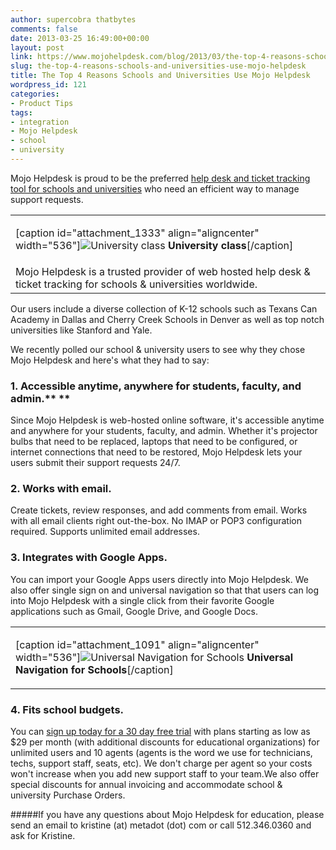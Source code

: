 ```yaml
---
author: supercobra thatbytes
comments: false
date: 2013-03-25 16:49:00+00:00
layout: post
link: https://www.mojohelpdesk.com/blog/2013/03/the-top-4-reasons-schools-and-universities-use-mojo-helpdesk/
slug: the-top-4-reasons-schools-and-universities-use-mojo-helpdesk
title: The Top 4 Reasons Schools and Universities Use Mojo Helpdesk
wordpress_id: 121
categories:
- Product Tips
tags:
- integration
- Mojo Helpdesk
- school
- university
---
```





Mojo Helpdesk is proud to be the preferred [help desk and ticket tracking tool for schools and universities](http://www.mojohelpdesk.com/education) who need an efficient way to manage support requests.


<!-- more -->



<table cellpadding="0" cellspacing="0" class="tr-caption-container" >
<tbody >
<tr >

<td >

[caption id="attachment_1333" align="aligncenter" width="536"]![University class](http://www.mojohelpdesk.com/blog/wp-content/uploads/2013/03/University-class.png) **University class**[/caption]
</td>
</tr>
<tr >

<td class="tr-caption" >Mojo Helpdesk is a trusted provider of web hosted help desk & ticket tracking for schools & universities worldwide.
</td>
</tr>
</tbody>
</table>
Our users include a diverse collection of K-12 schools such as Texans Can Academy in Dallas and Cherry Creek Schools in Denver as well as top notch universities like Stanford and Yale.

We recently polled our school & university users to see why they chose Mojo Helpdesk and here's what they had to say:









### 1. Accessible anytime, anywhere for students, faculty, and admin.** **


Since Mojo Helpdesk is web-hosted online software, it's accessible anytime and anywhere for your students, faculty, and admin. Whether it's projector bulbs that need to be replaced, laptops that need to be configured, or internet connections that need to be restored, Mojo Helpdesk lets your users submit their support requests 24/7.


### 2. Works with email.


Create tickets, review responses, and add comments from email. Works with all email clients right out-the-box. No IMAP or POP3 configuration required. Supports unlimited email addresses.


###  3. Integrates with Google Apps.










You can import your Google Apps users directly into Mojo Helpdesk. We also offer single sign on and universal navigation so that that users can log into Mojo Helpdesk with a single click from their favorite Google applications such as Gmail, Google Drive, and Google Docs.





<table cellpadding="0" cellspacing="0" class="tr-caption-container" >
<tbody >
<tr >

<td >

[caption id="attachment_1091" align="aligncenter" width="536"]![Universal Navigation for Schools](http://www.mojohelpdesk.com/blog/wp-content/uploads/2015/06/45-2-UniversalNavigation-for-Schools.png) **Universal Navigation for Schools**[/caption]
</td>
</tr>
</tbody>
</table>





### 4. Fits school budgets.







You can [sign up today for a 30 day free trial](http://www.mojohelpdesk.com/education/) with plans starting as low as $29 per month (with additional discounts for educational organizations) for unlimited users and 10 agents (agents is the word we use for technicians, techs, support staff, seats, etc). We don't charge per agent so your costs won't increase when you add new support staff to your team.We also offer special discounts for annual invoicing and accommodate school & university Purchase Orders.








#####If you have any questions about Mojo Helpdesk for education, please send an email to kristine (at) metadot  (dot) com or call 512.346.0360 and ask for Kristine.
